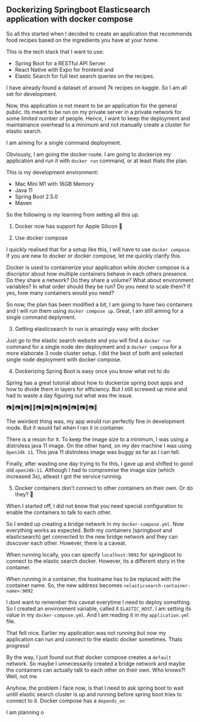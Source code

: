 ## Dockerizing Springboot Elasticsearch application with docker compose

So all this started when I decided to create an application that recommends food recipes based on the ingredients you have at your home. 

This is the tech stack that I want to use:
* Spring Boot for a RESTful API Server
* React Native with Expo for frontend and
* Elastic Search for full text search queries on the recipes. 

I have already found a dataset of around 7k recipes on kaggle. So I am all set for development.

Now, this application is not meant to be an application for the general public. Its meant to be run on my private server in a private network for some limited number of people. Hence, I want to keep the deployment and maintainance overhead to a minimum and not manually create a cluster for elastic search. 

I am aiming for a single command deployment. 

Obviously, I am going the docker route. I am going to dockerize my application and run it with `docker run` command, or at least thats the plan.

This is my development environment:
* Mac Mini M1 with 16GB Memory
* Java 11
* Spring Boot 2.5.0
* Maven

So the following is my learning from setting all this up. 

1. Docker now has support for Apple Silicon 🤩

2. Use docker compose

I quickly realised that for a setup like this, I will have to use `docker compose`. If you are new to docker or docker compose, let me quickly clarify this.

Docker is used to containerize your application while docker compose is a discriptor about how multiple containers behave in each others presence. Do they share a network? Do they share a volume? What about environment variables? In what order should they be run? Do you need to scale them? If yes, how many containers would you need? 

So now, the plan has been modified a bit, I am going to have two containers and I will run them using `docker compose up`. Great, I am still aiming for a single command deplyment. 

3. Getting elasticsearch to run is amazingly easy with docker

Just go to the elastic search website and you will find a `docker run` command for a single node dev deployment and a `docker compose` for a more elaborate 3 node cluster setup. I did the best of both and selected single node deployment with docker compose.

4. Dockerizing Spring Boot is easy once you know what not to do

Spring has a great tutorial about how to dockerize spring boot apps and how to divide them in layers for efficiency. But I still screwed up mine and had to waste a day figuring out what was the issue. 

📷📸📷📸📷📸📸📷📸📷📸📷📸📷📸📷📸📷📸📷📸

The weirdest thing was, my app would run perfectly fine in development mode. But it would fail when I ran it in container.

There is a reson for it. To keep the image size to a minimum, I was using a distroless java 11 image. On the other hand, on my dev machine I was using `OpenJdk 11`. This java 11 distroless image was buggy as far as I can tell. 

Finally, after wasting one day trying to fix this, I gave up and shifted to good old `openJdk:11`. Although I had to compromise the image size (which increased 3x), atleast I got the service running.

5. Docker containers don't connect to other containers on their own. Or do they? 🤔

When I started off, I did not know that you need special configuration to enable the containers to talk to each other. 

So I ended up creating a bridge network in my `docker-compose.yml`. Now everything works as expected. Both my containers (springboot and elasticsearch) get connected to the new bridge network and they can doscover each other. However, there is a caveat.

When running locally, you can specify `localhost:9092` for springboot to connect to the elastic search docker. However, its a different story in the container. 

When running in a container, the hostname has to be replaced with the container name. So, the new address becomes `<elasticsearch-container-name>:9092`

I dont want to remember this caveat everytime I need to deploy something. So I created an environment variable, called it `ELASTIC_HOST`. I am setting its value in my `docker-compose.yml`. And I am reading it in my `application.yml` file.

That felt nice. Earlier my application was not running but now my application can run and connect to the elastic docker sometimes. Thats progress!

By the way, I just found out that docker compose creates a `default` network. So maybe I unnecessarily created a bridge network and maybe the containers can actually talk to each other on their own. Who knows?! Well, not me. 

Anyhow, the problem I face now, is that I need to ask spring boot to wait untill elastic search cluster is up and running before spring boot tries to connect to it. Docker compose has a `depends_on` 





I am planning o
<!--stackedit_data:
eyJoaXN0b3J5IjpbLTkzNTY0NDM3NCwtNzM5MTE3NzU1LC0xND
U1NDM1Mjk3LDEwMTQ0NDEwMjFdfQ==
-->